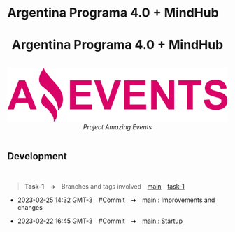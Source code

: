 # **Argentina Programa 4.0 + MindHub**

<h1 align="center">Argentina Programa 4.0 + MindHub</h1>

<p align="center">
  <br>
  <img src="./assets/img/logo.png" alt="logo"/>
  <br>
  <i>Project Amazing Events</i>
  <br>
  <br>
</p>

## Development

<br>

> **Task-1**&emsp;➜&emsp;Branches and tags involved&emsp;[main](https://github.com/CarlosArielPaz/AE_Carlos_Ariel_Paz/tree/main)&emsp;[task-1](https://github.com/CarlosArielPaz/AE_Carlos_Ariel_Paz/tree/task-1)

- 2023-02-25 14:32 GMT-3&emsp;#Commit&emsp;➜&emsp;main : Improvements and changes

- 2023-02-22 16:45 GMT-3&emsp;#Commit&emsp;➜&emsp;[main : Startup](https://github.com/CarlosArielPaz/AE_Carlos_Ariel_Paz/tree/a24b88b4c7a0010a0068a23f0d0f7b4acbfdc866)

